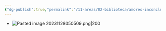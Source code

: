 ```yaml
---
{"dg-publish":true,"permalink":"/11-areas/02-biblioteca/amores-inconclusos/","noteIcon":""}
---
```


- ![Pasted image 20231128050509.png|200](/img/user/02%20Image/Pasted%20image%2020231128050509.png)